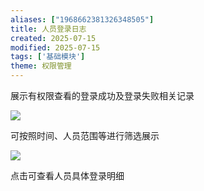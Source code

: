 ```yaml
---
aliases: ["1968662381326348505"]
title: 人员登录日志
created: 2025-07-15
modified: 2025-07-15
tags: ['基础模块']
theme: 权限管理
---
```


展示有权限查看的登录成功及登录失败相关记录

![](https://myhelpdoc.oss-cn-heyuan.aliyuncs.com/mdimages/2d529e873084d43d38ded6ccd65c9a4f.jpg)

可按照时间、人员范围等进行筛选展示

![](https://myhelpdoc.oss-cn-heyuan.aliyuncs.com/mdimages/5f1fc2e9b9a0417cf36a75fe24e46462.jpg)

点击可查看人员具体登录明细

